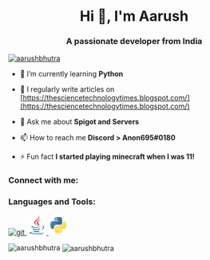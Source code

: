 <h1 align="center">Hi 👋, I'm Aarush</h1>
<h3 align="center">A passionate developer from India</h3>

<p align="left"> <a href="https://github.com/ryo-ma/github-profile-trophy"><img src="https://github-profile-trophy.vercel.app/?username=aarushbhutra" alt="aarushbhutra" /></a> </p>

- 🌱 I’m currently learning **Python**

- 📝 I regularly write articles on [https://thesciencetechnologytimes.blogspot.com/](https://thesciencetechnologytimes.blogspot.com/)

- 💬 Ask me about **Spigot and Servers**

- 📫 How to reach me **Discord > Anon695#0180**

- ⚡ Fun fact **I started playing minecraft when I was 11!**

<h3 align="left">Connect with me:</h3>
<p align="left">
</p>

<h3 align="left">Languages and Tools:</h3>
<p align="left"> <a href="https://git-scm.com/" target="_blank" rel="noreferrer"> <img src="https://www.vectorlogo.zone/logos/git-scm/git-scm-icon.svg" alt="git" width="40" height="40"/> </a> <a href="https://www.java.com" target="_blank" rel="noreferrer"> <img src="https://raw.githubusercontent.com/devicons/devicon/master/icons/java/java-original.svg" alt="java" width="40" height="40"/> </a> <a href="https://www.python.org" target="_blank" rel="noreferrer"> <img src="https://raw.githubusercontent.com/devicons/devicon/master/icons/python/python-original.svg" alt="python" width="40" height="40"/> </a> </p>

<p><img align="left" src="https://github-readme-stats.vercel.app/api/top-langs?username=aarushbhutra&show_icons=true&theme=tokyonight&locale=en&layout=compact" alt="aarushbhutra" /></p>

<p>&nbsp;<img align="center" src="https://github-readme-stats.vercel.app/api?username=aarushbhutra&show_icons=true&theme=tokyonight&locale=en" alt="aarushbhutra" /></p>
